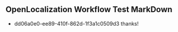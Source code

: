 ## OpenLocalization Workflow Test MarkDown
* dd06a0e0-ee89-410f-862d-1f3a1c0509d3 thanks!

<!--HONumber=Nov16_HO2-->


